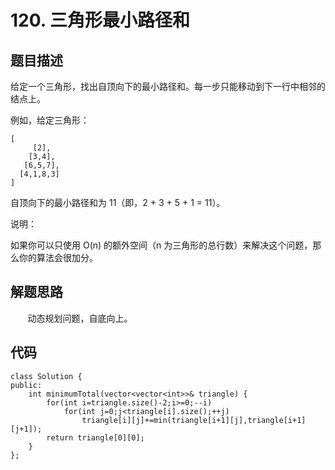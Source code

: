# 120. 三角形最小路径和

## 题目描述
给定一个三角形，找出自顶向下的最小路径和。每一步只能移动到下一行中相邻的结点上。
	
例如，给定三角形：
```
[
     [2],
    [3,4],
   [6,5,7],
  [4,1,8,3]
]
```
自顶向下的最小路径和为 11（即，2 + 3 + 5 + 1 = 11）。
	
说明：
	
如果你可以只使用 O(n) 的额外空间（n 为三角形的总行数）来解决这个问题，那么你的算法会很加分。

## 解题思路
&#160; &#160; &#160; &#160;动态规划问题，自底向上。

## 代码
```
class Solution {
public:
    int minimumTotal(vector<vector<int>>& triangle) {
        for(int i=triangle.size()-2;i>=0;--i)
            for(int j=0;j<triangle[i].size();++j)
                triangle[i][j]+=min(triangle[i+1][j],triangle[i+1][j+1]);
        return triangle[0][0];
    }
};
```